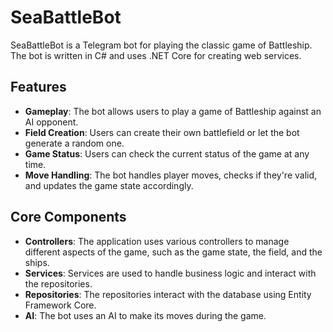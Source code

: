 # SeaBattleBot

SeaBattleBot is a Telegram bot for playing the classic game of Battleship. The bot is written in C# and uses .NET Core for creating web services.

## Features

- **Gameplay**: The bot allows users to play a game of Battleship against an AI opponent.
- **Field Creation**: Users can create their own battlefield or let the bot generate a random one.
- **Game Status**: Users can check the current status of the game at any time.
- **Move Handling**: The bot handles player moves, checks if they're valid, and updates the game state accordingly.

## Core Components

- **Controllers**: The application uses various controllers to manage different aspects of the game, such as the game state, the field, and the ships.
- **Services**: Services are used to handle business logic and interact with the repositories.
- **Repositories**: The repositories interact with the database using Entity Framework Core.
- **AI**: The bot uses an AI to make its moves during the game.
